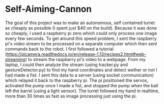 # Self-Aiming-Cannon
The goal of this project was to make an autonomous, self contained turret as cheaply as possible (I spent just $40 on the build). Because it was done so cheaply, I used a raspberry pi zero which could only process one image every few seconds. To get around this speed problem, I sent the raspberry pi's video stream to be processed on a separate computer which then sent commands back to the robot. I first followed a tutorial (https://picamera.readthedocs.io/en/release-1.13/recipes2.html#web-streaming) to stream the raspberry pi's video to a webpage. From my laptop, I could then analyze the stream (using tracker.py and gestureDetector.py) to find my hand coordinates and detect wether or not I had made a fist. I sent this data to a server (using socket communication) which relayed it back to the raspberry pi. The pi positioned the servos, activated the pump once I made a fist, and stopped the pump when the ball left the barrel (using a light sensor). The turret followed my hand in realtime, more than 30 times as fast as image processing just using the pi. 
